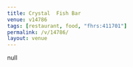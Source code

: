 ```yaml
---
title: Crystal  Fish Bar
venue: v14786
tags: [restaurant, food, "fhrs:411701"]
permalink: /v/14786/
layout: venue
---
```

null